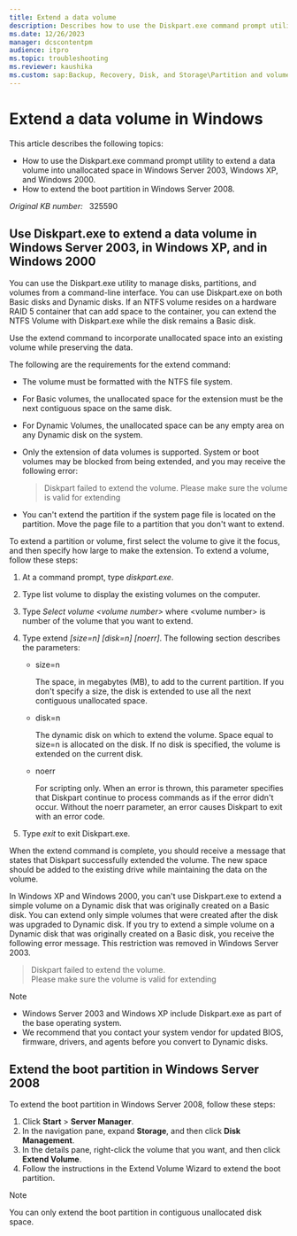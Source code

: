 ```yaml
---
title: Extend a data volume
description: Describes how to use the Diskpart.exe command prompt utility to extend a data volume in unallocated space. Also describes how to extend the boot partition.
ms.date: 12/26/2023
manager: dcscontentpm
audience: itpro
ms.topic: troubleshooting
ms.reviewer: kaushika
ms.custom: sap:Backup, Recovery, Disk, and Storage\Partition and volume management , csstroubleshoot
---
```

# Extend a data volume in Windows

This article describes the following topics:

- How to use the Diskpart.exe command prompt utility to extend a data volume into unallocated space in Windows Server 2003, Windows XP, and Windows 2000.
- How to extend the boot partition in Windows Server 2008.

_Original KB number:_ &nbsp; 325590

## Use Diskpart.exe to extend a data volume in Windows Server 2003, in Windows XP, and in Windows 2000

You can use the Diskpart.exe utility to manage disks, partitions, and volumes from a command-line interface. You can use Diskpart.exe on both Basic disks and Dynamic disks. If an NTFS volume resides on a hardware RAID 5 container that can add space to the container, you can extend the NTFS Volume with Diskpart.exe while the disk remains a Basic disk.

Use the extend command to incorporate unallocated space into an existing volume while preserving the data.

The following are the requirements for the extend command:

- The volume must be formatted with the NTFS file system.
- For Basic volumes, the unallocated space for the extension must be the next contiguous space on the same disk.
- For Dynamic Volumes, the unallocated space can be any empty area on any Dynamic disk on the system.
- Only the extension of data volumes is supported. System or boot volumes may be blocked from being extended, and you may receive the following error:

    > Diskpart failed to extend the volume. Please make sure the volume is valid for extending

- You can't extend the partition if the system page file is located on the partition. Move the page file to a partition that you don't want to extend.

To extend a partition or volume, first select the volume to give it the focus, and then specify how large to make the extension. To extend a volume, follow these steps:

1. At a command prompt, type *diskpart.exe*.
2. Type list volume to display the existing volumes on the computer.
3. Type *Select volume \<volume number>* where \<volume number> is number of the volume that you want to extend.
4. Type extend *[size=n] [disk=n] [noerr]*. The following section describes the parameters:

    - size=n

        The space, in megabytes (MB), to add to the current partition. If you don't specify a size, the disk is extended to use all the next contiguous unallocated space.

    - disk=n

        The dynamic disk on which to extend the volume. Space equal to size=n is allocated on the disk. If no disk is specified, the volume is extended on the current disk.

    - noerr

        For scripting only. When an error is thrown, this parameter specifies that Diskpart continue to process commands as if the error didn't occur. Without the noerr parameter, an error causes Diskpart to exit with an error code.

5. Type *exit* to exit Diskpart.exe.

When the extend command is complete, you should receive a message that states that Diskpart successfully extended the volume. The new space should be added to the existing drive while maintaining the data on the volume.

In Windows XP and Windows 2000, you can't use Diskpart.exe to extend a simple volume on a Dynamic disk that was originally created on a Basic disk. You can extend only simple volumes that were created after the disk was upgraded to Dynamic disk. If you try to extend a simple volume on a Dynamic disk that was originally created on a Basic disk, you receive the following error message. This restriction was removed in Windows Server 2003.

> Diskpart failed to extend the volume.  
> Please make sure the volume is valid for extending

> [!NOTE]
>
> - Windows Server 2003 and Windows XP include Diskpart.exe as part of the base operating system.
> - We recommend that you contact your system vendor for updated BIOS, firmware, drivers, and agents before you convert to Dynamic disks.

## Extend the boot partition in Windows Server 2008

To extend the boot partition in Windows Server 2008, follow these steps:

1. Click **Start** > **Server Manager**.
2. In the navigation pane, expand **Storage**, and then click **Disk Management**.
3. In the details pane, right-click the volume that you want, and then click **Extend Volume**.
4. Follow the instructions in the Extend Volume Wizard to extend the boot partition.

> [!NOTE]
> You can only extend the boot partition in contiguous unallocated disk space.
